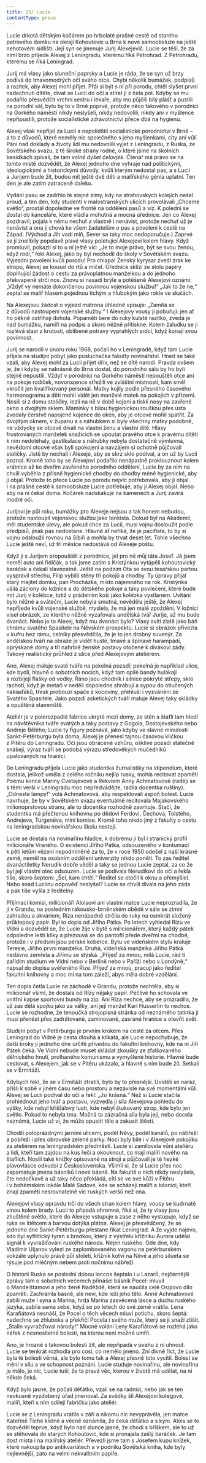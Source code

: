 ```yaml
---
title: 25/ Lucie
contentType: prose
---
```


<section>

Lucie drkotá dětským kočárem po hrbolaté prašné cestě od starého patrového domku na okraji Kohoutovic u Brna k nové samoobsluze na ještě nehotovém sídlišti. Její syn se jmenuje Jurij Alexejevič. Lucie se těší, že za nimi brzo přijede Alexej z Leningradu, kterému říká Petrohrad. Z Petrohradu, kterému se říká Leningrad.

Jurij má vlasy jako sluneční paprsky a Lucie je ráda, že se syn už brzy podívá do tmavomodrých očí svého otce. Chybí několik bumážek, podpisů a razítek, aby Alexej mohl přijet. Přál si být s ní při porodu, chtěl slyšet první nadechnutí dítěte, dívat se Lucii do očí a stírat jí z čela pot. Kdyby se mu podařilo přesvědčit vrchní sestru i lékaře, aby mu půjčili bílý plášť a pustili na porodní sál, bylo by to v Brně poprvé, protože něco takového v porodnici na Gorkého náměstí nikdy neslyšeli, nikdy nedovolili, nikdy ani v myšlence nepřipustili, protože socialistické zdravotnictví přece dbá na hygienu.

Alexej však nepřijel za Lucií a nepolidštil socialistické porodnictví v Brně – a to z důvodů, které neměly nic společného s jeho myšlenkami, city ani vůlí. Páni nad doklady a životy lidí mu nedovolili vyjet z Leningradu, z Ruska, ze Sovětského svazu, z té široké strany rodné, o které jsme na školních besídkách zpívali, že tam _volně dýšet čelovjék_. Čtenář má právo se na tomto místě dozvědět, že Alexej jednoho dne vyhraje nad politickými, ideologickými a historickými důvody, kvůli kterým nedostal pas, a s Lucií a Jurijem bude žít, budou mít ještě dvě děti a malířského génia uplatní. Ten den je ale zatím zatraceně daleko.

</section>

<section>

Vydání pasu se zadrhlo té stejné zimy, kdy na strahovských kolejích nešel proud, a ten den, kdy studenti v malostranských ulicích provolávali „Chceme světlo“, prostál dopoledne ve frontě na oddělení pasů a víz. K poledni se dostal do kanceláře, které vládla mohutná a mocná úřednice. Jen co Alexej pozdravil, pojala k němu nechuť a vlastně i nenávist, protože nechuť už je nenávist a ona ji chová ke všem žadatelům o pas a povolení k cestě na Západ. (Východ a Jih vadí míň, Sever se taky moc nedoporučuje.) Zaprvé se jí znelíbily popelavě plavé vlasy poletující Alexejovi kolem hlavy. Když promluvil, pokazil si to u ní ještě víc: „Je to moje právo, být se svou ženou, když rodí,“ řekl Alexej, jako by byl nechodil do školy v Sovětském svazu. Výjezdní povolení kvůli porodu! Pro chlapa! Ženský kyrysar zvedl zrak ke stropu, Alexej se kousal do rtů a mlčel. Úřednice sklízí ze stolu papíry doplňující žádost o cestu za právoplatnou manželkou a do jednoho překvapeně strčí nos. Znovu si nasadí brýle a potěšeně Alexejovi oznámí: „Vždyť vy nemáte dokončenou povinnou vojenskou službu!“ „Jak to že ne,“ zeptal se malíř hlasem pojednou tichým a hlubokým jako rokle ve skalách.

Na Alexejovu žádost o výjezd matrona úhledně vpisuje: „Zamítá se z důvodů nastoupení vojenské služby.“ I Alexejovy vousy ji pobuřují: jen ať ho pěkně ostříhají dohola. Popaměti bere do ruky kulaté razítko, zvedá je nad bumážku, namíří na podpis a skoro něžně přitiskne. Kolem žaludku se jí rozlévá slast z krutosti, oblíbené potravy vyprahlých srdcí, když konají svou povinnost.

</section>

<section>

Jurij se narodil v únoru roku 1968, počali ho v Leningradě, když tam Lucie přijela na studijní pobyt jako posluchačka fakulty novinářství. Hned se také vzali, aby Alexej mohl za Lucií přijet dřív, než se dítě narodí. Pravda ovšem je, že i kdyby se nakrásně do Brna dostal, do porodního sálu by ho byli stejně nepustili. Vždyť v porodnici na Gorkého náměstí nepouštěli otce ani na pokoje rodiček, novorozence střežili ve zvláštní místnosti, kam směl vkročit jen kvalifikovaný personál. Matky kojily podle přesného časového harmonogramu a děti mohli vidět jen manželé matek na pokojích v přízemí. Nosili si z domu stoličky, lezli na ně v době kojení a tiskli nosy na zavřené okno s dvojitým sklem. Maminky s bílou hygienickou rouškou přes ústa zvedaly čerstvě napojené kojence do oken, aby je otcové mohli spatřit. Za dvojitým oknem, v županu a s náhubkem si byly všechny matky podobné, ne vždycky se otcové dívali na vlastní ženu a vlastní dítě. Hlasy frustrovaných manželek snažících se upoutat pravého otce k pravému dítěti k nim nedoléhaly, gestikulace s náhubky nebyla dostatečně výmluvná, nevědomí otcové však byli spokojeni a navzájem si ochotně půjčovali stoličky. Jistě by nechali i Alexeje, aby se skrz sklo podíval, a on už by Lucii poznal. Kromě toho by se Alexejovi podařilo nenápadně proklouznout kolem vrátnice až ke dveřím zavřeného porodního oddělení, Lucie by za ním na chvíli vyběhla z přísně hygienické chodby do chodby méně hygienické, aby ji objal. Protože to přece Lucie po porodu nejvíc potřebovala, aby ji objal. I na prašné cestě k samoobsluze Lucie potřebuje, aby ji Alexej objal. Nebo aby na ni čekal doma. Kočárek nadskakuje na kamenech a Jurij zavírá modré oči.

</section>

<section>

Jurijovi je půl roku, bumážky pro Alexeje nejsou a tak honem nebudou, protože nastoupil vojenskou službu jako tankista. Dokud byl na Akademii, měl studentské úlevy, ale pokud chce za Lucií, musí vojnu dosloužit podle předpisů, jinak pas nedostane. Hlavně ať neříká, že je pacifista, to by si vojnu odsloužil rovnou na Sibiři a mohla by trvat deset let. Tohle všechno Lucie ještě neví, už tři měsíce nedostává od Alexeje poštu.

Když ji s Jurijem propouštěli z porodnice, jel pro ně můj táta Josef. Já jsem neměl auto ani řidičák, a tak jsme zatím s Kristýnkou vytápěli kohoutovický baráček a čekali slavnostně. Ještě na podzim Ota se svou tesařskou partou vyspravil střechu, Filip vybílil stěny tří pokojů a chodby. Ty úpravy přijal starý majitel domku, pan Procházka, místo nájemného na rok. Kristýnka ušila záclony do ložnice a do dětského pokoje a taky povlečení, které bude mít Jurij v kolébce, totiž v prádelním koši jako kolébka vystlaném. Uvítání bylo něžné a sváteční, Lucie nebyla smutná, nevěděla ještě, že Alexej nepřijede kvůli vojenské službě, myslela, že má jen malé zpoždění. V ložnici visel obrázek, ze kterého něžně vyzařovala andělská tvář Jurije, až mu bude dvanáct. Nebo je to Alexej, když mu dvanáct bylo? Vlasy svítí zlatě jako báň chrámu svatého Spasitele na Něvském prospektu. Lucie si obrázek přivezla v kufru bez rámu, celníky přesvědčila, že je to jen drobný suvenýr. Za andělskou tváří na obraze je vidět husté, tmavé a špinavé harampádí, oprýskané domy a tři nahrblé ženské postavy otočené k divákovi zády. Takový realistický průhled z ulice před Alexejovým ateliérem.

</section>

<section>

Ano, Alexej maluje svaté tváře na pekelná pozadí; pekelná je například ulice, kde bydlí, hlavně o sobotních nocích, když tam opilé bandy hulákají a rozbíjejí flašky od vodky. Ráno jsou chodník i silnice pokryté střepy, sklo rachotí, když je metaři v neděli dopoledne shrabují a sypou do otlučených náklaďáků, třesk probouzí spáče z kocoviny, přehluší i vyzvánění ze Svatého Spasitele. Jako pozadí asketických tváří maluje Alexej taky skládky a opuštěná staveniště.

Ateliér je v polorozpadlé fabrice ukryté mezi domy, ze stěn a štaf­lí tam hledí na návštěvníka tváře svatých a taky postavy z Gogola, Dostojevského nebo Andreje Bělého; Lucie ty figury poznává, jako kdyby ve slavné minulosti Sankt-Petěrburgu byla doma, Alexej je přenesl tajnou časovou kličkou z Pitěru do Leningradu. Oči jsou obrácené vzhůru, ošklivé pozadí statečně snášejí, výraz tváří se podobá výrazu středověkých mučedníků upalovaných na hranici.

Do Leningradu přijela Lucie jako studentka žurnalistiky na stipendium, které dostala, jelikož uměla z celého ročníku nejlíp rusky, mohla recitovat zpaměti Poému konce Mariny Cvetajevové a Rekviem Anny Achmatovové (raději se s těmi verši v Leningradu moc nepředvádějte, radila docentka ruštiny). „Odneste lampy!“ volá Achmatovová, aby respektovali aspoň bolest. Lucie navrhuje, že by v Sovětském svazu eventuálně recitovala Majakovského milionoprstovou stranu, ale to docentka rozhodně zavrhuje. Stačí, že studentka má přečtenou knihovnu po dědovi Ferdovi, Čechova, Tolstého, Andrejeva, Turgeněva, míní komise. Kromě toho nikdo jiný z fakulty o cestu na leningradskou novinářskou školu nestojí.

</section>

<section>

Lucie se dostala na novinařinu hladce, k dobrému jí byl i stranický profil milicionáře Vraného. O existenci Jiřího Pátka, odsouzeného v kontumaci k pěti letům vězení nepodmíněně za to, že v roce 1950 odešel z naší krásné země, neměl na osobním oddělení univerzity nikdo ponětí. To zas ředitel dvanáctiletky Nerudík dobře věděl a taky se jednou Lucie zeptal, za co že byl její vlastní otec odsouzen. Lucie se podívala Nerudíkovi do očí a řekla tiše, skoro šeptem: „Šel, kam chtěl.“ Ředitel se otočil k oknu a přemýšlel. Nebo snad Luciinu odpověď neslyšel? Lucie se chvíli dívala na jeho záda a pak tiše vyšla z ředitelny.

</section>

<section>

Přijímací komisi, milicionáři Aloisovi ani vlastní matce Lucie neprozradila, že jí v Grandu, na posledním rakousko-brněnském obědě v sále se zimní zahradou a akváriem, Ríza nenápadně strčila do ruky na osmkrát složený průklepový papír. Byl to dopis od Jiřího Pátka. Po letech vyhledal Rízu ve Vídni a dozvěděl se, že Lucie žije v bytě s milicionářem, který každý pátek odpoledne leští kliky a přezouvá se do pantoflí přede dveřmi na chodbě, protože i v předsíni jsou perské koberce. Bytu ve vídeňském stylu kraluje Teresie, Jiřího první manželka. Druhá, vídeňská manželka Jiřího Pátka nedávno zemřela a Jiřímu se stýská. „Přijeď za mnou, milá Lucie, rád ti zařídím studium ve Vídni nebo v Berlíně nebo v Paříži nebo v Londýně,“ napsal do dopisu svěřeného Ríze. Přijeď za mnou, pracuji jako ředitel fakultní knihovny a moc mi na tom záleží, abys měla dobré vzdělání.

Ten dopis četla Lucie na záchodě v Grandu, protože nechtěla, aby si milicionář všiml, že dostala od Rízy nějaký papír. Pečlivě ho schovala ve vnitřní kapse sportovní bundy na zip. Ani Ríza nechce, aby se prozradilo, že už zas dělá spojku jako za války, ani její manžel Karl Husserlin to nechce. Lucie se rozhodne, že tenoučká strojopisná stránka od neznámého tatínka ji musí přenést přes zadrátované, zaminované, zasrané hranice a otevřít svět.

</section>

<section>

Studijní pobyt v Petěrburgu je prvním krokem na cestě za otcem. Přes Leningrad do Vídně je cesta dlouhá a klikatá, ale Lucie nepochybuje, že další kroky ji jednoho dne určitě přivedou do fakultní knihovny, kde na ni Jiří Pátek čeká. Ve Vídni nebude muset skládat zkoušky ze zfalšovaného dělnického hnutí, prolhaného komunismu a vymyšlené historie. Hlavně bude cestovat, s Alexejem, jak se v Pitěru ukázalo, a hlavně s ním bude žít. Setkali se v Ermitáži.

Kdybych řekl, že se v Ermitáži ztratili, bylo by to přesnější. Uviděli se naráz, přišli k sobě v jiném času nebo prostoru a nezávisle na své momentální vůli. Alexej se Lucii podíval do očí a řekl: „Jsi krásná.“ Než si Lucie stačila prohlédnout jeho tvář a postavu, vyzvedla ji síla Alexejova pohledu do výšky, kde nebyl křišťálový lustr, kde nebyl štukovaný strop, kde bylo jen světlo. Pokud to nebyla tma. Možná ta zázračná síla byla její, nebo docela neznámá, Lucie už ví, že může opustit tělo a zakusit štěstí.

Chodili poloprázdnými jarními ulicemi, podél Něvy, podél kanálů, po nábřeží a pobřeží i přes obrovské zelené parky. Noci byly bílé i v Alexejově pokojíku za ateliérem na leningradském předměstí. Lucie si zamilovala vůni ateliéru a lidi, kteří tam zajdou na kus řeči a okouknout, co mají malíři nového na štaflích. Nosili také knížky opisované na stroji a půjčovali je té hezké plavovlásce odkudsi z Československa. Všimli si, že si Lucie přes noc zapamatuje jména básníků i nové básně. Na fakultě o nich nikdy neslyšela, čte nedočkavě a už taky něco překládá, cítí se ve své kůži v Pitěru i v bohémském lokále Malé Sadové, kde se scházejí malíři a básníci, kteří znají zpaměti nesrovnatelně víc ruských veršů než ona.

Alexejovi vlasy opravdu trčí do všech stran kolem hlavy, vousy se kudrnatě vinou kolem brady. Lucii to připadá ohromné, říká si, že ty vlasy jsou zhuštěné světlo, které do Alexeje vstupuje a zase z něho vystupuje, když se ruka se štětcem a barvou dotýká plátna. Alexej je přesvědčený, že se jednoho dne Sankt-Petěrburgu přestane říkat Leningrad. A že vyjde najevo, kdo byl syfilitický tyran s bradkou, který z výstřelu křižníku Aurora udělal signál k vyvražďování ruského národa. Nejen ruského. Ode dne, kdy Vladimir Uljanov vylezl ze zaplombovaného vagonu na petěrburském vokzále uplynulo právě půl století, křižník kotví na Něvě a jeho silueta se rýsuje pod mléčným nebem proti nočnímu nábřeží.

</section>

<section>

O historii Ruska se poslední dobou leccos šeptalo i u Lazarů, nejčernější zprávy tam o sobotních večerech přinášel básník Pocel: mluvil o Mandelštamovi a jeho ženě Naděždě, která se naučila celé Osipovo dílo zpaměti. Zachránila básně, ale neví, kde leží jeho tělo. Anně Achmatovové zabili muže i syna a Marina, hrdá Marina zasvěcená lásce a duchu ruského jazyka, zabila sama sebe, když se po letech do své země vrátila. Lena Karafiátová nesnáší, že Pocel o těch věcech mluví potichu, skoro šeptá: nadechne se zhluboka a překřičí Pocela i svého muže, který se ji snaží ztišit. „Stalin vyvražďoval národy!“ Mocné volání Leny Karafiátové se rozléhá jako nářek z nesnesitelné bolesti, na kterou není možné umřít.

Ano, je hrozné s takovou bolestí žít, ale nepřipadá v úvahu z ní uhnout. Lucie se tenkrát rozhodla pro cosi, co nemělo jméno. Zní divně říct, že Lucie byla té bolesti věrná, ale bylo tomu tak a Alexej přesně toto vycítil. Bolest se mění v sílu a ve schopnost poznání. Lucie studuje novinařinu, ale novinařina je málo, je nic, Lucie tuší, že ta pravá věc, kterou v životě má udělat, na ni někde čeká.

</section>

<section>

Když bylo jasné, že počali děťátko, vzali se na radnici, nebo jak se ten nevkusně vyzdobený úřad jmenoval. Za svědky šli Alexejovi kolegové, malíři, kteří s ním sdílejí fabričku jako ateliér.

Lucie se z Leningradu vrátila v září a nikomu nic nevyprávěla, jen matce Kateřině Tiché klidně a věcně oznámila, že čeká děťátko a s kým. Alois se to dozvěděl teprve, když bylo nad slunce jasné, že chodí s bříškem, ale to už se stěhovala do starých Kohoutovic, kde si pronajala zašlý baráček. Je tam dost místa i na malířský ateliér. Převezli jsme tam s Josefem kupu knížek, které nakoupila po antik­variátech a v podniku Sovětská kniha, kde byly nejlevnější, zato na velmi nekvalitním papíře.

</section>
